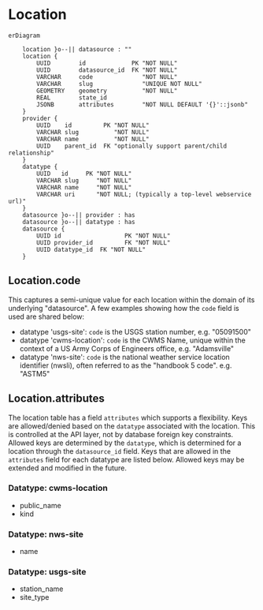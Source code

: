 # Location

```mermaid
erDiagram

    location }o--|| datasource : ""
    location {
        UUID        id             PK "NOT NULL"
        UUID        datasource_id  FK "NOT NULL"
        VARCHAR     code              "NOT NULL"
        VARCHAR     slug              "UNIQUE NOT NULL"
        GEOMETRY    geometry          "NOT NULL"
        REAL        state_id
        JSONB       attributes        "NOT NULL DEFAULT '{}'::jsonb"
    }
    provider {
        UUID    id         PK "NOT NULL"
        VARCHAR slug          "NOT NULL"
        VARCHAR name          "NOT NULL"
        UUID    parent_id  FK "optionally support parent/child relationship"
    }
    datatype {
        UUID   id     PK "NOT NULL"
        VARCHAR slug     "NOT NULL"
        VARCHAR name     "NOT NULL"
        VARCHAR uri      "NOT NULL; (typically a top-level webservice url)"
    }
    datasource }o--|| provider : has
    datasource }o--|| datatype : has
    datasource {
        UUID id                  PK "NOT NULL"
        UUID provider_id         FK "NOT NULL"
        UUID datatype_id  FK "NOT NULL"
    }

```

## Location.code

This captures a semi-unique value for each location within the domain of its underlying "datasource". A few examples showing how the `code` field is used are shared below:

- datatype 'usgs-site': `code` is the USGS station number, e.g. "05091500"
- datatype 'cwms-location': `code` is the CWMS Name, unique within the context of a US Army Corps of Engineers office, e.g. "Adamsville"
- datatype 'nws-site': `code` is the national weather service location identifier (nwsli), often referred to as the "handbook 5 code". e.g. "ASTM5"

## Location.attributes

The location table has a field `attributes` which supports a flexibility. Keys are allowed/denied based on the `datatype` associated with the location. This is controlled at the API layer, not by database foreign key constraints. Allowed keys are determined by the `datatype`, which is determined for a location through the `datasource_id` field. Keys that are allowed in the `attributes` field for each datatype are listed below. Allowed keys may be extended and modified in the future.

### Datatype: cwms-location

- public_name
- kind

### Datatype: nws-site

- name

### Datatype: usgs-site

- station_name
- site_type
